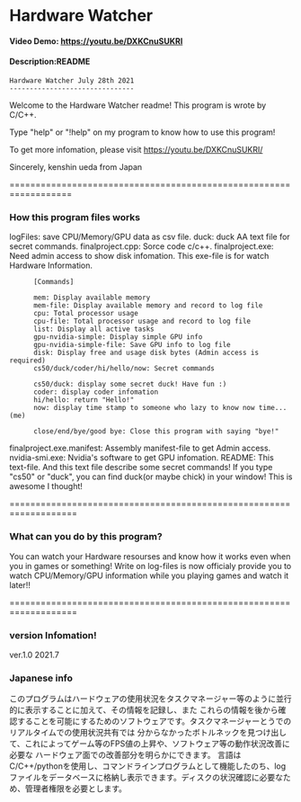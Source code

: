 # Hardware Watcher
#### Video Demo:  <https://youtu.be/DXKCnuSUKRI>
#### Description:README

	Hardware Watcher July 28th 2021
	-------------------------------

Welcome to the Hardware Watcher readme! 
This program is wrote by C/C++.

Type "help" or "!help" on my program to know
 how to use this program!

To get more infomation, please visit https://youtu.be/DXKCnuSUKRI/

Sincerely,
kenshin ueda from Japan

==================================================================
### How this program files works

logFiles: save CPU/Memory/GPU data as csv file.
duck: duck AA text file for secret commands.
finalproject.cpp: Sorce code c/c++.
finalproject.exe: Need admin access to show disk infomation.
		  This exe-file is for watch Hardware Information.
		  
		  [Commands] 

		  mem: Display available memory
 		  mem-file: Display available memory and record to log file
 		  cpu: Total processor usage
 		  cpu-file: Total processor usage and record to log file
 		  list: Display all active tasks
 		  gpu-nvidia-simple: Display simple GPU info
 		  gpu-nvidia-simple-file: Save GPU info to log file
 		  disk: Display free and usage disk bytes (Admin access is required)
		  cs50/duck/coder/hi/hello/now: Secret commands
		  
		  cs50/duck: display some secret duck! Have fun :)
		  coder: display coder infomation
		  hi/hello: return "Hello!"
		  now: display time stamp to someone who lazy to know now time...(me)
		  
 		  close/end/bye/good bye: Close this program with saying "bye!"

finalproject.exe.manifest: Assembly manifest-file to get Admin access.
nvidia-smi.exe: Nvidia's software to get GPU infomation.
README: This text-file. And this text file describe some secret commands!
        If you type "cs50" or "duck", you can find duck(or maybe chick) in your
         window! This is awesome I thought!

===================================================================
### What can you do by this program?

You can watch your Hardware resourses and know how it works even when you in games or something!
Write on log-files is now officialy provide you to watch CPU/Memory/GPU information while you playing
games and watch it later!!

===================================================================

### version Infomation!
ver.1.0 2021.7

### Japanese info
このプログラムはハードウェアの使用状況をタスクマネージャー等のように並行的に表示することに加えて、その情報を記録し、また
これらの情報を後から確認することを可能にするためのソフトウェアです。タスクマネージャーとうでのリアルタイムでの使用状況共有では
分からなかったボトルネックを見つけ出して、これによってゲーム等のFPS値の上昇や、ソフトウェア等の動作状況改善に必要な
ハードウェア面での改善部分を明らかにできます。
言語はC/C++/pythonを使用し、コマンドラインプログラムとして機能したのち、logファイルをデータベースに格納し表示できます。ディスクの状況確認に必要なため、管理者権限を必要とします。
